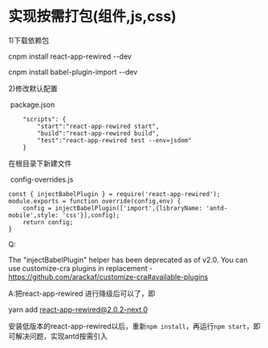 <h1>实现按需打包(组件,js,css)</h1>

1)下载依赖包

cnpm install react-app-rewired --dev

cnpm install babel-plugin-import --dev

2)修改默认配置

​	package.json

```
	"scripts": {
		"start":"react-app-rewired start",
		"build":"react-app-rewired build",
		"test":"react-app-rewired test --env=jsdom"
	}
```

在根目录下新建文件

​	config-overrides.js

```
const { injectBabelPlugin } = require('react-app-rewired');
module.exports = function override(config,env) {
	config = injectBabelPlugin(['import',{libraryName: 'antd-mobile',style: 'css'}],config);
	return config;
}
```

Q:

The "injectBabelPlugin" helper has been deprecated as of v2.0. You can use customize-cra plugins in replacement - https://github.com/arackaf/customize-cra#available-plugins 

A:把react-app-rewired 进行降级后可以了，即

yarn add react-app-rewired@2.0.2-next.0

 安装低版本的react-app-rewired以后，重新`npm install`，再运行`npm start`，即可解决问题，实现antd按需引入